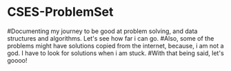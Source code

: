 # CSES-ProblemSet
#Documenting my journey to be good at problem solving, and data structures and algorithms. Let's see how far i can go.
#Also, some of the problems might have solutions copied from the internet, because, i am not a god. I have to look for solutions when i am stuck.
#With that being said, let's goooo!
